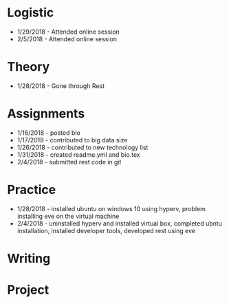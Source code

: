 # Logistic
* 1/29/2018 - Attended online session
* 2/5/2018 - Attended online session

# Theory
* 1/28/2018 - Gone through Rest

# Assignments
* 1/16/2018 - posted bio
* 1/17/2018 - contributed to big data size
* 1/26/2018 - contributed to new technology list
* 1/31/2018 - created readme.yml and bio.tex
* 2/4/2018 - submitted rest code in git

# Practice
* 1/28/2018 - installed ubuntu on windows 10 using hyperv, problem installing eve on the virtual machine
* 2/4/2018 - uninstalled hyperv and installed virtual box, completed ubntu installation, installed developer tools, developed rest using eve

# Writing

# Project

